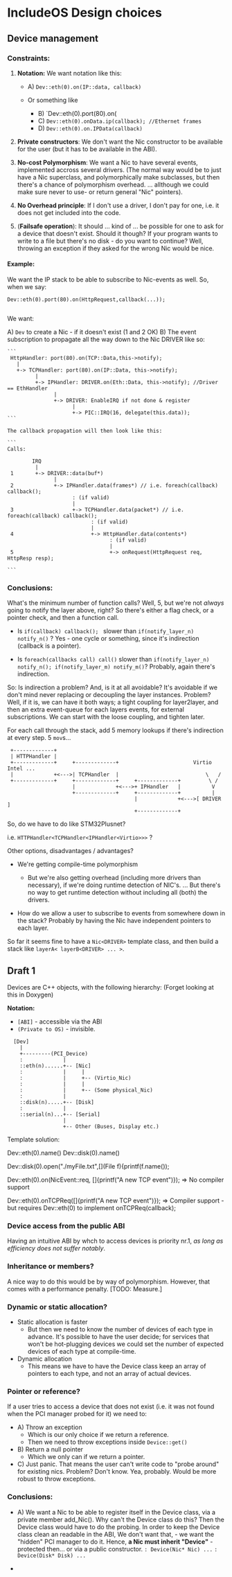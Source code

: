 # IncludeOS Design choices


## Device management


### Constraints:

1. **Notation:** We want notation like this:
   * A) `Dev::eth(0).on(IP::data, callback)`
   
   * Or something like
     * B) `Dev::eth(0).port(80).on(
     * C) `Dev::eth(0).onData.ip(callback); //Ethernet frames`
     * D) `Dev::eth(0).on.IPData(callback)`


2. **Private constructors**: We don't want the Nic constructor to be available for the user (but it has to be available in the ABI). 
    
3. **No-cost Polymorphism**: We want a Nic to have several events, implemented accross several drivers. (The normal way would be to just have a Nic superclass, and polymorphically make subclasses, but then there's a chance of polymorphism overhead. ... allthough we could make sure never to use- or return general "Nic" pointers). 

4. **No Overhead principle**: If I don't use a driver, I don't pay for one, i.e. it does not get included into the code.

5. (**Failsafe operation**): It should ... kind of ... be possible for one to ask for a device that doesn't exist. Should it though? If your program wants to write to a file but there's no disk - do you want to continue? Well, throwing an exception if they asked for the wrong Nic would be nice.

#### Example: 
  
  We want the IP stack to be able to subscribe to Nic-events as well. So, when we say:

   ```
   Dev::eth(0).port(80).on(HttpRequest,callback(...));
    
   ```
  
  We want:

  A) `Dev` to create a Nic - if it doesn't exist (1 and 2 OK)
  B) The event subscription to propagate all the way down to the Nic DRIVER like so:
  
    ```
     HttpHandler: port(80).on(TCP::Data,this->notify);
       |
       +-> TCPHandler: port(80).on(IP::Data, this->notify);
             |
             +-> IPHandler: DRIVER.on(Eth::Data, this->notify); //Driver == EthHandler
                   |
                   +-> DRIVER: EnableIRQ if not done & register 
                         |
                         +-> PIC::IRQ(16, delegate(this.data));
    ```
    
    The callback propagation will then look like this:

    ```
    Calls: 

            IRQ
             |
     1       +-> DRIVER::data(buf*)
                   |
     2             +-> IPHandler.data(frames*) // i.e. foreach(callback) callback(); 
                         : (if valid)
                         |
     3                   +-> TCPHandler.data(packet*) // i.e. foreach(callback) callback();
                               : (if valid)
                               |
     4                         +-> HttpHandler.data(contents*)
                                     : (if valid)
                                     |
     5                               +-> onRequest(HttpRequest req, HttpResp resp);

    ```

### Conclusions:

What's the minimum number of function calls? Well, 5, but we're not *always* going to notify the layer above, right? So there's either a flag check, or a pointer check, and then a function call. 

* Is `if(callback) callback(); ` slower than `if(notify_layer_n) notify_n()` ? Yes - one cycle or something, since it's indirection (callback is a pointer).

* Is `foreach(callbacks call) call()` slower than `if(notify_layer_n) notify_n(); if(notify_layer_m) notify_m()`? Probably, again there's indirection.

So: Is indirection a problem? And, is it at all avoidable? It's avoidable if we don't mind never replacing or decoupling the layer instances. Problem? Well, if it is, we can have it both ways; a tight coupling for layer2layer, and then an extra event-queue for each layers events, for external subscriptions. We can start with the loose coupling, and tighten later.


For each call through the stack, add 5 memory lookups if there's indirection at every step. 5 `mov`s...

```
 +-------------+  
 | HTTPHandler |
 +-------------+     +-------------+                        Virtio  Intel ...
 |             +<--->| TCPHandler  |                            \   /
 +-------------+     +-------------+     +-------------+         \ /
                     |             +<--->+ IPHandler   |          V
                     +-------------+     +-------------+          |
                                         |             +<--->[ DRIVER ] 
                                         +-------------+              
```


So, do we have to do like STM32Plusnet?

i.e. `HTTPHandler<TCPHandler<IPHandler<Virtio>>>` ?

Other options, disadvantages / advantages?

* We're getting compile-time polymorphism
  * But we're also getting overhead (including more drivers than necessary), if we're doing runtime detection of NIC's. ... But there's no way to get runtime detection without including all (both) the drivers.

* How do we allow a user to subscribe to events from somewhere down in the stack? Probably by having the Nic have independent pointers to each layer. 

So far it seems fine to have a `Nic<DRIVER>` template class, and then build a stack like `layerA< layerB<DRIVER> ... >`.



## Draft 1
Devices are C++ objects, with the following hierarchy:
(Forget looking at this in Doxygen)

**Notation:**
* `[ABI]` - accessible via the ABI
* `(Private to OS)` - invisible.

```    
  [Dev]
    |
    +---------(PCI_Device)
    :             |   
    ::eth(n)......+-- [Nic] 
    :             |     |
    :             |     +-- (Virtio_Nic)
    :             |     |
    :             |     +-- (Some physical_Nic)
    :             |
    ::disk(n).....+-- [Disk]
    :             |
    ::serial(n)...+-- [Serial]
                  |
                  +-- Other (Buses, Display etc.)
```

Template solution:

 Dev::eth(0).name()
 Dev::disk(0).name()
 
 Dev::disk(0).open("./myFile.txt",[](File f){printf(f.name());

 Dev::eth(0).on(NicEvent::req, []{printf("A new TCP event")});
 => No compiler support

 Dev::eth(0).onTCPReq([]{printf("A new TCP event")});
 => Compiler support - but requires Dev::eth(0) to implement onTCPReq(callback);
    


### Device access from the public ABI
Having an intuitive ABI by whch to access devices is priority nr.1, *as long as efficiency does not suffer notably*. 



### Inheritance or members?
A nice way to do this would be by way of polymorphism. However, that comes with a performance penalty. [TODO: Measure.]

### Dynamic or static allocation?
* Static allocation is faster
  * But then we need to know the number of devices of each type in advance. It's possible to have the user decide; for services that won't be hot-plugging devices we could set the number of expected devices of each type at compile-time.
* Dynamic allocation
  * This means we have to have the Device class keep an array of pointers to each type, and not an array of actual devices.

### Pointer or reference?
If a user tries to access a device that does not exist (i.e. it was not found when the PCI manager probed for it) we need to:
* A) Throw an exception
     * Which is our only choice if we return a reference.
     * Then we need to throw exceptions inside `Device::get()`
* B) Return a null pointer
     * Which we only can if we return a pointer.
* C) Just panic. That means the user can't write code to "probe around" for existing nics. Problem? Don't know. Yea, probably. Would be more robust to throw exceptions.


### Conclusions:
* A) We want a Nic to be able to register itself in the Device class, via a private member add_Nic(). Why can't the Device class do this? Then the Device class would have to do the probing. In order to keep the Device class clean an readable in the ABI, We don't want that,  - we want the "hidden" PCI manager to do it. Hence, **a Nic must inherit "Device"** - protected then... or via a public constructor. 
  `: Device(Nic* Nic) ...`
  `: Device(Disk* Disk) ...`

* 